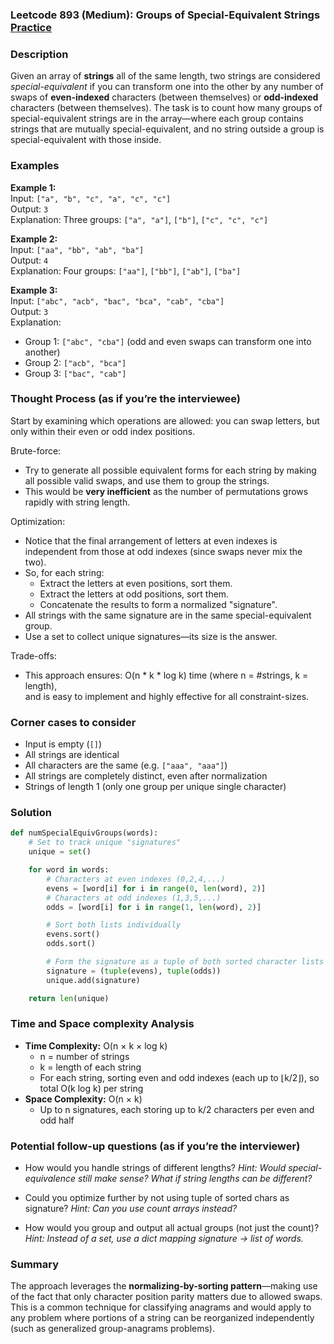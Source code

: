 ### Leetcode 893 (Medium): Groups of Special-Equivalent Strings [Practice](https://leetcode.com/problems/groups-of-special-equivalent-strings)

### Description  
Given an array of **strings** all of the same length, two strings are considered *special-equivalent* if you can transform one into the other by any number of swaps of **even-indexed** characters (between themselves) or **odd-indexed** characters (between themselves). The task is to count how many groups of special-equivalent strings are in the array—where each group contains strings that are mutually special-equivalent, and no string outside a group is special-equivalent with those inside.

### Examples  

**Example 1:**  
Input: `["a", "b", "c", "a", "c", "c"]`  
Output: `3`  
Explanation: Three groups: `["a", "a"]`, `["b"]`, `["c", "c", "c"]`

**Example 2:**  
Input: `["aa", "bb", "ab", "ba"]`  
Output: `4`  
Explanation: Four groups: `["aa"]`, `["bb"]`, `["ab"]`, `["ba"]`

**Example 3:**  
Input: `["abc", "acb", "bac", "bca", "cab", "cba"]`  
Output: `3`  
Explanation:  
- Group 1: `["abc", "cba"]` (odd and even swaps can transform one into another)  
- Group 2: `["acb", "bca"]`  
- Group 3: `["bac", "cab"]`

### Thought Process (as if you’re the interviewee)  

Start by examining which operations are allowed: you can swap letters, but only within their even or odd index positions. 

Brute-force:  
- Try to generate all possible equivalent forms for each string by making all possible valid swaps, and use them to group the strings.  
- This would be **very inefficient** as the number of permutations grows rapidly with string length.

Optimization:  
- Notice that the final arrangement of letters at even indexes is independent from those at odd indexes (since swaps never mix the two).
- So, for each string:
    - Extract the letters at even positions, sort them.
    - Extract the letters at odd positions, sort them.
    - Concatenate the results to form a normalized "signature".
- All strings with the same signature are in the same special-equivalent group.
- Use a set to collect unique signatures—its size is the answer.

Trade-offs:  
- This approach ensures: O(n \* k \* log k) time (where n = #strings, k = length),  
   and is easy to implement and highly effective for all constraint-sizes.

### Corner cases to consider  
- Input is empty (`[]`)
- All strings are identical
- All characters are the same (e.g. `["aaa", "aaa"]`)
- All strings are completely distinct, even after normalization
- Strings of length 1 (only one group per unique single character)

### Solution

```python
def numSpecialEquivGroups(words):
    # Set to track unique "signatures"
    unique = set()

    for word in words:
        # Characters at even indexes (0,2,4,...)
        evens = [word[i] for i in range(0, len(word), 2)]
        # Characters at odd indexes (1,3,5,...)
        odds = [word[i] for i in range(1, len(word), 2)]

        # Sort both lists individually
        evens.sort()
        odds.sort()

        # Form the signature as a tuple of both sorted character lists
        signature = (tuple(evens), tuple(odds))
        unique.add(signature)

    return len(unique)
```

### Time and Space complexity Analysis  

- **Time Complexity:** O(n × k × log k)
    - n = number of strings
    - k = length of each string
    - For each string, sorting even and odd indexes (each up to ⌊k/2⌋), so total O(k log k) per string  
- **Space Complexity:** O(n × k)
    - Up to n signatures, each storing up to k/2 characters per even and odd half

### Potential follow-up questions (as if you’re the interviewer)  

- How would you handle strings of different lengths?
  *Hint: Would special-equivalence still make sense? What if string lengths can be different?*  

- Could you optimize further by not using tuple of sorted chars as signature?
  *Hint: Can you use count arrays instead?*  

- How would you group and output all actual groups (not just the count)?
  *Hint: Instead of a set, use a dict mapping signature → list of words.*

### Summary
The approach leverages the **normalizing-by-sorting pattern**—making use of the fact that only character position parity matters due to allowed swaps. This is a common technique for classifying anagrams and would apply to any problem where portions of a string can be reorganized independently (such as generalized group-anagrams problems).